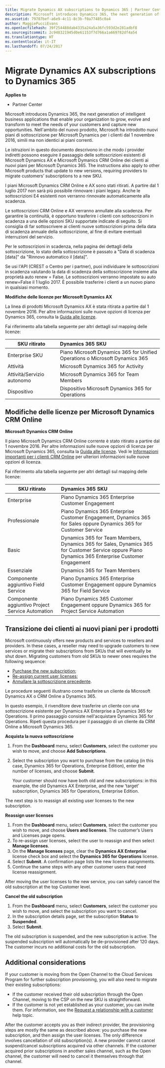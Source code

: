 ```yaml
---
title: Migrate Dynamics AX subscriptions to Dynamics 365 | Partner Center
description: Microsoft introduces Dynamics 365, the next generation of intelligent business applications that enable your organization to grow, evolve and transform to meet the needs of your customers and capture new opportunities.
ms.assetid: 79787bef-a6e9-4c11-8c3b-f0a77485c0a4
author: MaggiePucciEvans
ms.openlocfilehash: 39f254488dab4335a24a5a36fc593d2e281adbf8
ms.sourcegitcommit: 2c948321945d0e61153f7d766a1a669782df4a54
ms.translationtype: HT
ms.contentlocale: it-IT
ms.lasthandoff: 07/24/2017
---
```

# <a name="migrate-dynamics-ax-subscriptions-to-dynamics-365"></a>Migrate Dynamics AX subscriptions to Dynamics 365

**Applies to**

-  Partner Center

Microsoft introduces Dynamics 365, the next generation of intelligent business applications that enable your organization to grow, evolve and transform to meet the needs of your customers and capture new opportunities. Nell'ambito del nuovo prodotto, Microsoft ha introdotto nuovi piani di sottoscrizione per Microsoft Dynamics per i clienti dal 1 novembre 2016, simili ma non identici ai piani correnti.

Le istruzioni in questo documento descrivono in che modo i provider indiretti possono eseguire il passaggio delle sottoscrizioni esistenti di Microsoft Dynamics AX e Microsoft Dymanics CRM Online dei clienti ai nuovi piani per Microsoft Dynamics 365. The instructions also apply to other Microsoft products that update to new versions, requiring providers to migrate customers’ subscriptions to a new SKU.

I piani Microsoft Dynamics CRM Online e AX sono stati ritirati.  A partire dal 1 luglio 2017 non sarà più possibile rinnovare i piani legacy. Anche le sottoscrizioni E4 esistenti non verranno rinnovate automaticamente alla scadenza.

Le sottoscrizioni CRM Online e AX verranno annullate alla scadenza. Per garantire la continuità, è opportuno trasferire i clienti con sottoscrizioni in scadenza a una delle opzioni SKU supportate indicate di seguito. Si consiglia di far sottoscrivere ai clienti nuove sottoscrizioni prima della data di scadenza annuale della sottoscrizione, al fine di evitare eventuali interruzioni del servizio. 

Per le sottoscrizioni in scadenza, nella pagina dei dettagli della sottoscrizione, lo stato della sottoscrizione è passato a "Data di scadenza [data]" da "Rinnovo automatico il [data]". 

Se usi l'API (CREST o Centro per i partner), puoi individuare le sottoscrizioni in scadenza valutando la data di scadenza della sottoscrizione insieme alla proprietà auto renew = False. Le sottoscrizioni verranno impostate su auto renew=False il 1 luglio 2017. È possibile trasferire i clienti a un nuovo piano in qualsiasi momento. 

**Modifiche delle licenze per Microsoft Dynamics AX**

La linea di prodotti Microsoft Dynamics AX è stata ritirata a partire dal 1 novembre 2016. Per altre informazioni sulle nuove opzioni di licenza per Dynamics 365, consulta la [Guida alle licenze](http://download.microsoft.com/documents/dynamics/pricing/Dynamics_365_Enterprise_edition_Licensing_Guide.pdf).

 Fai riferimento alla tabella seguente per altri dettagli sul mapping delle licenze:

|**SKU ritirato**   |**Dynamics 365 SKU**   |
|-------------------|:----------------------|
|Enterprise SKU|Piano Microsoft Dynamics 365 for Unified Operations o Microsoft Dynamics 365 |
|Attività|Microsoft Dynamics 365 for Activity
|Attività/Servizio autonomo|Microsoft Dynamics 365 for Team Members|
|Dispositivo|Dispositivo Microsoft Dynamics 365 for Operations|

## <a name="microsoft-dynamics-crm-online-licensing-changes"></a>Modifiche delle licenze per Microsoft Dynamics CRM Online 

**Microsoft Dynamics CRM Online**

Il piano Microsoft Dynamics CRM Online corrente è stato ritirato a partire dal 1 novembre 2016. Per altre informazioni sulle nuove opzioni di licenza per Microsoft Dynamics 365, consulta la [Guida alle licenze](http://download.microsoft.com/documents/dynamics/pricing/Dynamics_365_Enterprise_edition_Licensing_Guide.pdf). Vedi le [Informazioni importanti per i clienti CRM Online](https://go.microsoft.com/fwlink/?linkid=831667) per ulteriori informazioni sulle nuove opzioni di licenza.

Fai riferimento alla tabella seguente per altri dettagli sul mapping delle licenze:

|**SKU ritirato**   |**Dynamics 365 SKU**   |
|-------------------|:----------------------|
|Enterprise|Piano Dynamics 365 Enterprise Customer Engagement |
|Professionale|Piano Dynamics 365 Enterprise Customer Engagement, Dynamics 365 for Sales oppure Dynamics 365 for Customer Service|
|Basic|Dynamics 365 for Team Members, Dynamics 365 for Sales, Dynamics 365 for Customer Service oppure Piano Dynamics 365 Enterprise Customer Engagement|
|Essenziale|Dynamics 365 for Team Members|
|Componente aggiuntivo Field Service|Piano Dynamics 365 Enterprise Customer Engagement oppure Dynamics 365 for Field Service|
|Componente aggiuntivo Project Service Automation|Piano Dynamics 365 Customer Engagement oppure Dynamics 365 for Project Service Automation|



## <a name="transition-customers-to-new-product-plans"></a>Transizione dei clienti ai nuovi piani per i prodotti


Microsoft continuously offers new products and services to resellers and providers. In these cases, a reseller may need to upgrade customers to new services or migrate their subscriptions from SKUs that will eventually be shut down. Migrating customers from old SKUs to newer ones requires the following sequence:

-   [Purchase the new subscription](#manual-subscription-migration-purchasenewsubsc);
-   [Re-assign current user licenses](#manual-subscription-migration-reassignlicenses);
-   [Annullare la sottoscrizione precedente](#manual-subscription-migration-cancelsubscriptions).

Le procedure seguenti illustrano come trasferire un cliente da Microsoft Dynamics AX o CRM Online a Dynamics 365.

In questo esempio, il rivenditore deve trasferire un cliente con una sottoscrizione esistente per Dynamics AX Enterprise a Dynamics 365 for Operations. Il primo passaggio consiste nell'acquistare Dynamics 365 for Operations.  Ripeti questa procedura per il passaggio di un cliente da CRM Online a Microsoft Dynamics 365.

<a href="" id="purchasenewsubsc"></a>

**Acquista la nuova sottoscrizione**

1.  From the **Dashboard** menu, select **Customers**, select the customer you wish to move, and choose **Add Subscriptions**.
2.  Select the subscription you want to purchase from the catalog (in this case, Dynamics 365 for Operations, Enterprise Edition), enter the number of licenses, and choose **Submit**.

    Your customer should now have both old and new subscriptions: in this example, the old Dynamics AX Enterprise, and the new ‘target’ subscription, Dynamics 365 for Operations, Enterprise Edition.

<a href="" id="reassignlicenses"></a> The next step is to reassign all existing user licenses to the new subscription.

**Reassign user licenses**

1.  From the **Dashboard** menu, select **Customers**, select the customer you wish to move, and choose **Users and licenses**. The customer’s Users and Licenses page opens.
2.  To re-assign user licenses, select the user to reassign and then select **Manage licenses**.
3.  On the **Manage licenses** page, clear the **Dynamics AX Enterprise** license check box and select the **Dynamics 365 for Operations** license.
4.  Select **Submit**. A confirmation page lists the new license assignments.
5.  Continue the same steps with any other customer users that need license reassignment.

<a href="" id="cancelsubscriptions"></a> After moving the user licenses to the new service, you can safely cancel the old subscription at the top Customer level.

**Cancel the old subscription**

1.  From the **Dashboard** menu, select **Customers**, select the customer you wish to move, and select the subscription you want to cancel.
2.  In the subscription details page, set the subscription **Status** to **Suspended**.
3.  Select **Submit**.

The old subscription is suspended, and the new subscription is active. The suspended subscription will automatically be de-provisioned after 120 days. The customer incurs no additional costs for the old subscription.

## <a name="additional-considerations"></a>Additional considerations


If your customer is moving from the Open Channel to the Cloud Services Program for further subscription provisioning, you will also need to migrate their existing subscriptions:

-   If the customer received their old subscription through the Open Channel, moving to the CSP on the new SKU is straightforward.
-   If the customer is not yet established as your customer, you can invite them. For information, see the [Request a relationship with a customer](https://msdn.microsoft.com/en-us/library/partnercenter/mt750320.aspx) help topic.

After the customer accepts you as their indirect provider, the provisioning steps are mostly the same as described above: you purchase the new subscription, and then assign the user licenses. The only difference involves cancellation of old subscription(s). A new provider cannot cancel suspend/cancel subscriptions acquired via other channels. If the customer acquired prior subscriptions in another sales channel, such as the Open channel, the customer will need to cancel it themselves through that channel.

 

 



